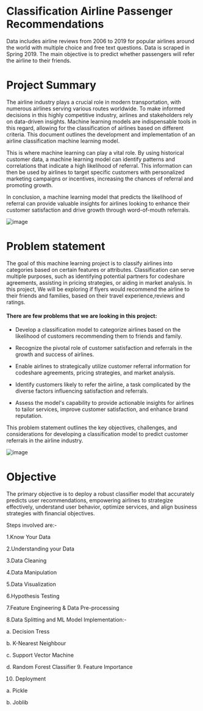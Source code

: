 # Classification Airline Passenger Recommendations
Data includes airline reviews from 2006 to 2019 for popular airlines around the world with multiple choice and free text questions. Data is scraped in Spring 2019. The main objective is to predict whether passengers will refer the airline to their friends.


# Project Summary
The airline industry plays a crucial role in modern transportation, with numerous airlines serving various routes worldwide. To make informed decisions in this highly competitive industry, airlines and stakeholders rely on data-driven insights. Machine learning models are indispensable tools in this regard, allowing for the classification of airlines based on different criteria. This document outlines the development and implementation of an airline classification machine learning model.


This is where machine learning can play a vital role. By using historical customer data, a machine learning model can identify patterns and correlations that indicate a high likelihood of referral. This information can then be used by airlines to target specific customers with personalized marketing campaigns or incentives, increasing the chances of referral and promoting growth.


In conclusion, a machine learning model that predicts the likelihood of referral can provide valuable insights for airlines looking to enhance their customer satisfaction and drive growth through word-of-mouth referrals.


![image](https://media.giphy.com/media/cMKiyssfSf1laPo1wK/giphy.gif?cid=790b7611ca6xqf9orc8azbl9swmby2h6t0wdek0znt6g8lje&ep=v1_gifs_search&rid=giphy.gif&ct=g)


# Problem statement
The goal of this machine learning project is to classify airlines into categories based on certain features or attributes. Classification can serve multiple purposes, such as identifying potential partners for codeshare agreements, assisting in pricing strategies, or aiding in market analysis. In this project, We will be exploring if flyers would recommend the airline to their friends and families, based on their travel experience,reviews and ratings.

#### There are few problems that we are looking in this project:

* Develop a classification model to categorize airlines based on the likelihood of customers recommending them to friends and family.

* Recognize the pivotal role of customer satisfaction and referrals in the growth and success of airlines.

* Enable airlines to strategically utilize customer referral information for codeshare agreements, pricing strategies, and market analysis.

* Identify customers likely to refer the airline, a task complicated by the diverse factors influencing satisfaction and referrals.

* Assess the model's capability to provide actionable insights for airlines to tailor services, improve customer satisfaction, and enhance brand reputation.


This problem statement outlines the key objectives, challenges, and considerations for developing a classification model to predict customer referrals in the airline industry.

![image](https://media.giphy.com/media/3ohc1fLZXOyhE4LOKc/giphy.gif?cid=790b76111m6jkxiorvqwjv0dmol4yn9pg3f8b0g0h0etfwz7&ep=v1_gifs_search&rid=giphy.gif&ct=g)

# Objective

The primary objective is to deploy a robust classifier model that accurately predicts user recommendations, empowering airlines to strategize effectively, understand user behavior, optimize services, and align business strategies with financial objectives.

Steps involved are:-

1.Know Your Data

2.Understanding your Data

3.Data Cleaning

4.Data Manipulation

5.Data Visualization

6.Hypothesis Testing

7.Feature Engineering & Data Pre-processing

8.Data Splitting and ML Model Implementation:-

  a. Decision Tress

  b. K-Nearest Neighbour

  c. Support Vector Machine

  d. Random Forest Classifier
9. Feature Importance

10. Deployment

  a. Pickle

  b. Joblib
